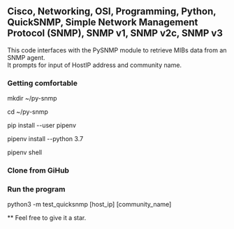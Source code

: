 ## Cisco, Networking, OSI, Programming, Python, QuickSNMP, Simple Network Management Protocol (SNMP), SNMP v1, SNMP v2c, SNMP v3 ##

This code interfaces with the PySNMP module to retrieve MIBs data from an SNMP agent.  
It prompts for input of HostIP address and community name.

### Getting comfortable

mkdir ~/py-snmp

cd ~/py-snmp

pip install --user pipenv

pipenv install --python 3.7

pipenv shell

### Clone from GiHub


### Run the program

python3 -m test_quicksnmp [host_ip] [community_name]



** Feel free to give it a star.
